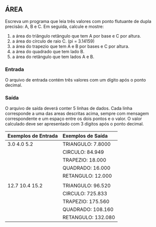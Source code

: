 ## ÁREA

Escreva um programa que leia três valores com ponto flutuante de dupla precisão: A, B e C. Em seguida, calcule e mostre:
1. a área do triângulo retângulo que tem A por base e C por altura.
2. a área do círculo de raio C. (pi = 3.14159)
3. a área do trapezio que tem A e B por bases e C por altura.
4. a área do quadrado que tem lado B.
5. a área do retângulo que tem lados A e B.

### Entrada

O arquivo de entrada contém três valores com um dígito após o ponto decimal.

### Saída

O arquivo de saída deverá conter 5 linhas de dados. Cada linha corresponde a uma das areas descritas acima, sempre com mensagem correspondente e um espaço entre os dois pontos e o valor. O valor calculado deve ser apresentado com 3 dígitos após o ponto decimal.

|**Exemplos de Entrada**|**Exemplos de Saída**  |
|   :---            |   :---            |
|3.0 4.0 5.2        |TRIANGULO: 7.8000  |
|                   |CIRCULO: 84.949    |
|                   |TRAPEZIO: 18.000   |
|                   |QUADRADO: 16.000   |
|                   |RETANGULO: 12.000  |
|                   |                   |
|12.7 10.4 15.2     |TRIANGULO: 96.520  |
|                   |CIRCULO: 725.833   |
|                   |TRAPEZIO: 175.560  |
|                   |QUADRADO: 108.160  |
|                   |RETANGULO: 132.080 |
